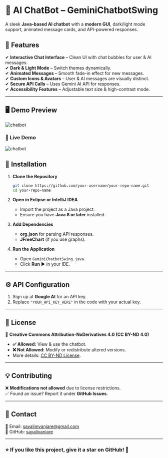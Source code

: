 
# **🤖 AI ChatBot – GeminiChatbotSwing**  
A sleek **Java-based AI chatbot** with a **modern GUI**, dark/light mode support, animated message cards, and API-powered responses.  

## **🚀 Features**  
✔ **Interactive Chat Interface** – Clean UI with chat bubbles for user & AI messages.  
✔ **Dark & Light Mode** – Switch themes dynamically.  
✔ **Animated Messages** – Smooth fade-in effect for new messages.  
✔ **Custom Icons & Avatars** – User & AI messages are visually distinct.  
✔ **Secure API Calls** – Uses Gemini AI API for responses.  
✔ **Accessibility Features** – Adjustable text size & high-contrast mode.  

---

## **🖥️ Demo Preview**  
![chatbot](https://github.com/user-attachments/assets/c9b858a2-8469-419d-a8ce-ecb46ad0c0d4)



### 🎥 Live Demo
![chatbot](https://github.com/user-attachments/assets/a2b8f780-8ee0-4aa9-b45b-079a4cc7be9f)

## **📌 Installation**  
1. **Clone the Repository**  
   ```sh
   git clone https://github.com/your-username/your-repo-name.git
   cd your-repo-name
   ```
2. **Open in Eclipse or IntelliJ IDEA**  
   - Import the project as a Java project.  
   - Ensure you have **Java 8 or later** installed.  

3. **Add Dependencies**  
   - **org.json** for parsing API responses.  
   - **JFreeChart** (if you use graphs).  

4. **Run the Application**  
   - Open `GeminiChatbotSwing.java`.  
   - Click **Run** ▶ in your IDE.  

---

## **⚙️ API Configuration**  
1. Sign up at **Google AI** for an API key.  
2. Replace `"YOUR_API_KEY_HERE"` in the code with your actual key.  

---

## **📝 License**  
📜 **Creative Commons Attribution-NoDerivatives 4.0 (CC BY-ND 4.0)**  
- **✅ Allowed:** View & use the chatbot.  
- **❌ Not Allowed:** Modify or redistribute altered versions.  
- More details: [CC BY-ND License](https://creativecommons.org/licenses/by-nd/4.0/).  

---

## **💡 Contributing**  
❌ **Modifications not allowed** due to license restrictions.  
✅ Found an issue? Report it under **GitHub Issues**.  

---

## **📩 Contact**  
📧 Email: sayalimvanjare@gmail.com  
🔗 GitHub: [sayalivanjare](https://github.com/sayalivanjare)  

---

### **⭐ If you like this project, give it a star on GitHub!** 🌟  
